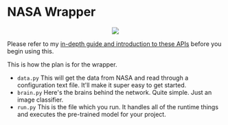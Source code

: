 # NASA Wrapper
<p align="center"> 
<img src="https://www.festisite.com/static/partylogo/img/logos/nasa.png">
</p>

Please refer to my [in-depth guide and introduction to these APIs](https://github.com/techtide/space-demos) before you begin using this.

This is how the plan is for the wrapper.
* ``data.py`` This will get the data from NASA and read through a configuration text file. It'll make it super easy to get started.
* ``brain.py`` Here's the brains behind the network. Quite simple. Just an image classifier.
* ``run.py`` This is the file which you run. It handles all of the runtime things and executes the pre-trained model for your project.
